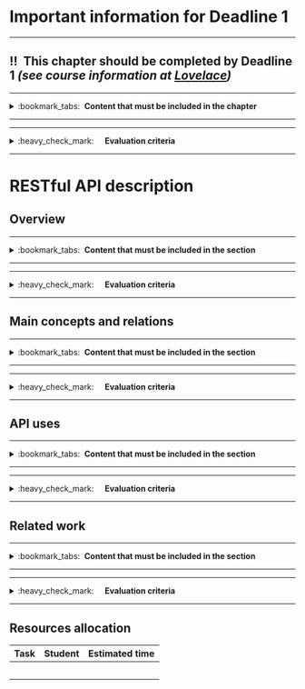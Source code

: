 # Important information for Deadline 1
---
:bangbang:&nbsp;&nbsp;**This chapter should be completed by Deadline 1** *(see course information at [Lovelace](http://lovelace.oulu.fi))*
---
---
<details>
<summary>
:bookmark_tabs:&nbsp;&nbsp;<strong>Content that must be included in the chapter</strong>
</summary>

<bloquote>
This chapter must provide a good overview of the Web API that your group is going to develop during the course. You should not focus in implementation aspects such as database structure,  interfaces or the request/responses formats. We recommend that you look into existing APIs (see Related work below) before writing the description for your own API.

In this section you must describe JUST the RESTful API, NOT THE CLIENT. Remember that client and Web API should be totally decoupled.

<h3>SECTION GOALS:</h3>
<ol>
<li> Understand what is an API</li>
<li>Describe the project topic API</li>
<li>Describe how the API will be used in the project</li>
</ol>
</bloquote>

</details>

---

---
<details>
<summary>
:heavy_check_mark:&nbsp;&nbsp;&nbsp;&nbsp; <strong>Evaluation criteria</strong>
</summary>

<bloquote>
You can get a maximum of 8 points after completing this section. More detailed evaluation is provided after each heading.
</bloquote>

</details>

---

# RESTful API description
## Overview
---
<details>
<summary>
:bookmark_tabs:&nbsp;&nbsp;<strong>Content that must be included in the section</strong>
</summary>

<bloquote>

Describe the Web API briefly and comment which is the main functionality that it exposes to clients. A really short version of an overview for the RESTful Web API could be: 

<em>“The discussion forum Web API offers different functionalities to structure non-real-time conversations among the people of a group about topics they are interested in certain topic. Messages are grouped in Threads, that at the same time are grouped in Topics. The messages are accessible to anyone, but posts can only be created by providing credentials of a registered user [...] Clients using this service may implement applications similar to [...]“</em>

Justify also why you want to implement this API.

The general description IS NOT just a description of the functionality. Try to market your API to potential customers.

</bloquote>

</details>

---

---
<details>
<summary>
:heavy_check_mark:&nbsp;&nbsp;&nbsp;&nbsp; <strong>Evaluation criteria</strong>
</summary>

<bloquote>
You can get a maximum of <strong>2 points in this section</strong>
<ul>
<li>The description is clearly written and explains what the API is for: <strong>0.5</strong></li>
<li>The description includes a clear justification of why this project is useful. Why do you want to build this API:</li> <strong>0.5</strong>
<li>The description describes an API - not an application or client: <strong>1.0</strong>
<ul>
<li>This means that the description is written in terms of the functionality it makes available for clients, and internal working of the API</li>
<li> <em>tip</em>: don't think about human users when writing the description - think about machines </li>
</ul>
</li>
</ul>
</bloquote>

</details>

---

## Main concepts and relations
---
<details>
<summary>
:bookmark_tabs:&nbsp;&nbsp;<strong>Content that must be included in the section</strong>
</summary>

<bloquote>
<strong>Define</strong> the <strong>main concepts</strong> and describe the <strong>relations</strong> among them textually. Roughly, a concept is a real-world entity that is expected to be of interest to users. This section will be used in Deadline 3 to generate the list of resources. Students should remember that some of the concepts might not be a resource by themselves, but just a part of it (resource property). In this section, students should not describe the RESTful resources, but identify which are the main ideas of the API. Do not forget to include the relations among the concepts.

A description of the main concepts for the Forum API could be: 

<em>"The API permits users send messages. The forum contains a list of categories and a list of users. Each category specifies a name, a description and a thread. A thread is [...]The forum may contain 0 or more categories… Each category may have 0 or more threads… Users can write and read messages to a forum thread. A user has a profile, basic information, activity information (stores, for instance, all the messages sent by a user, the messages marked as favorites). [...]The user history contains information of the last 30 messages sent by the user.[…]"</em>

Include a diagram which shows easily the relations among concepts.

This section is important because it outlines the concepts that you will later implement. In particular, the diagram defined here will follow you throughout the project report and you will be adding more details to it.


</bloquote>

</details>

---

---
<details>
<summary>
:heavy_check_mark:&nbsp;&nbsp;&nbsp;&nbsp; <strong>Evaluation criteria</strong>
</summary>

<bloquote>
In this section you can get a maximum of <strong>1.5 points:</strong>
<ul>
<li>Concepts are named: <strong>0.5</strong></li>
<li>Each concept is described briefly: <strong>0.5</strong></li>
<li>A diagram is provided that shows relations between concepts: <strong>0.5</strong></li>
</ul>
</bloquote>

</details>

---
## API uses
---
<details>
<summary>
:bookmark_tabs:&nbsp;&nbsp;<strong>Content that must be included in the section</strong>
</summary>

<bloquote>
Describe at least two clients that could use your Web API. You must explain here which is the functionality provided by the client, and how use the Web API to implement this functionality.
</bloquote>

</details>

---

---
<details>
<summary>
:heavy_check_mark:&nbsp;&nbsp;&nbsp;&nbsp; <strong>Evaluation criteria</strong>
</summary>

<bloquote>
In this section you can get a maximum of <strong>2 points</strong>
<ul>
<li>The client descriptions are written clearly and explain what they are for: <strong>0.5</strong></li>
<li>Descriptions outline what parts of the API each client uses, and how: <strong>1.0</strong></li>
<li>At least two more examples of clients are provided (1-2 sentences per client):<strong>0.5</strong></li>
</ul>

</bloquote>

</details>

---
## Related work
---
<details>
<summary>
:bookmark_tabs:&nbsp;&nbsp;<strong>Content that must be included in the section</strong>
</summary>

<bloquote>
Find at least one API that resembles the functionality provided by yours. Explain in detail the functionality provided by the API. Classify the API according to its type (RPC, REST, pure REST, hypermedia driven ...) justifying your selection. Provide at least one example client that uses this API.

The purpose of this task is to get more familiar with what exactly is an API. This will be helpful in describing your own API. Therefore it is recommended to do this section after you have decided the topic of your project but before writing your API description.
</bloquote>

</details>

---

---
<details>
<summary>
:heavy_check_mark:&nbsp;&nbsp;&nbsp;&nbsp; <strong>Evaluation criteria</strong>
</summary>

<bloquote>
You can get a maximum of <strong>2.5 points</strong> in this secton:
<ul>
<li>One API is selected and named: <strong>0.5</strong></li>
<li>The selected API is similar or related to the project topic: <strong>0.5</strong></li>
<li>The API classified correctly, and is described in terms of offered functionality: <strong>1.0</strong></li>
<li>An example of a client that uses this API is provided, explaining briefly what it does: <strong>0.5</strong></li>
</ul>
</bloquote>

</details>

---
## Resources allocation
|**Task** | **Student**|**Estimated time**|
|:------: |:----------:|:----------------:|
|||| 
|||| 
|||| 
|||| 
|||| 
